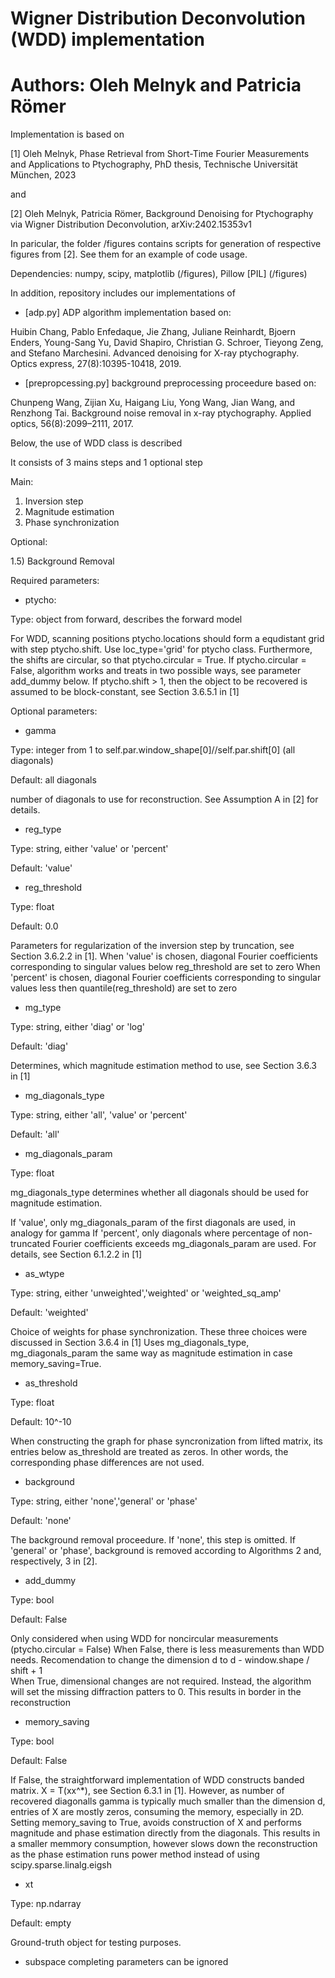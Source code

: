 # Wigner Distribution Deconvolution (WDD) implementation 
# Authors: Oleh Melnyk and Patricia Römer

Implementation is based on 

[1] Oleh Melnyk, Phase Retrieval from Short-Time Fourier Measurements and Applications to Ptychography, PhD thesis, Technische Universität München, 2023

and

[2] Oleh Melnyk, Patricia Römer, Background Denoising for Ptychography via Wigner Distribution Deconvolution, arXiv:2402.15353v1

In paricular, the folder /figures contains scripts for generation of respective figures from [2]. See them for an example of code usage.

Dependencies: numpy, scipy, matplotlib (/figures), Pillow [PIL] (/figures)

In addition, repository includes our implementations of

- [adp.py] ADP algorithm implementation based on:

Huibin Chang, Pablo Enfedaque, Jie Zhang, Juliane Reinhardt, Bjoern Enders, Young-Sang Yu, David Shapiro, Christian G. Schroer, Tieyong Zeng, and Stefano Marchesini. Advanced denoising for X-ray ptychography. Optics express, 27(8):10395-10418, 2019.
  
- [prepropcessing.py] background preprocessing proceedure based on:

Chunpeng Wang, Zijian Xu, Haigang Liu, Yong Wang, Jian Wang, and Renzhong Tai. Background noise removal in x-ray ptychography. Applied optics, 56(8):2099–2111, 2017.

Below, the use of WDD class is described 

It consists of 3 mains steps and 1 optional step

Main: 

1) Inversion step
2) Magnitude estimation
3) Phase synchronization

Optional:

1.5) Background Removal    
 
Required parameters:

- ptycho: 

Type: object from forward, describes the forward model 

For WDD, scanning positions ptycho.locations should form a equdistant grid with step ptycho.shift. Use loc_type='grid' for ptycho class. 
Furthermore, the shifts are circular, so that ptycho.circular = True. 
If ptycho.circular = False, algorithm works and treats in two possible ways, see parameter add_dummy below. 
If ptycho.shift > 1, then the object to be recovered is assumed to be block-constant, see Section 3.6.5.1 in [1]    

Optional parameters:

- gamma 

Type: integer from 1 to self.par.window_shape[0]//self.par.shift[0] (all diagonals)

Default: all diagonals

number of diagonals to use for reconstruction. See Assumption A in [2] for details.
 
- reg_type

Type: string, either 'value' or 'percent'

Default: 'value'

- reg_threshold

Type: float  

Default: 0.0

Parameters for regularization of the inversion step by truncation, see Section 3.6.2.2 in [1]. 
When 'value' is chosen, diagonal Fourier coefficients corresponding to singular values below reg_threshold are set to zero
When 'percent' is chosen, diagonal Fourier coefficients corresponding to singular values less then quantile(reg_threshold) are set to zero 

- mg_type

Type: string, either 'diag' or 'log'

Default: 'diag'

Determines, which magnitude estimation method to use, see Section 3.6.3 in [1]

- mg_diagonals_type

Type: string, either 'all', 'value' or 'percent'

Default: 'all'

- mg_diagonals_param

Type: float 

mg_diagonals_type determines whether all diagonals should be used for magnitude estimation. 

If 'value', only mg_diagonals_param of the first diagonals are used, in analogy for gamma 
If 'percent', only diagonals where percentage of non-truncated Fourier coefficients exceeds mg_diagonals_param are used.
For details, see Section 6.1.2.2 in [1]

- as_wtype

Type: string, either 'unweighted','weighted' or 'weighted_sq_amp'

Default: 'weighted'

Choice of weights for phase synchronization. These three choices were discussed in Section 3.6.4 in [1]
Uses mg_diagonals_type, mg_diagonals_param the same way as magnitude estimation in case memory_saving=True. 

- as_threshold

Type: float 

Default: 10^-10

When constructing the graph for phase syncronization from lifted matrix, its entries below as_threshold 
are treated as zeros. In other words, the corresponding phase differences are not used.

- background 

Type: string, either 'none','general' or 'phase'

Default: 'none'

The background removal proceedure. If 'none', this step is omitted. If 'general' or 'phase', background is removed according to Algorithms 2 and, respectively, 3 in [2]. 

 
- add_dummy

Type: bool

Default: False

Only considered when using WDD for noncircular measurements (ptycho.circular = False)
When False, there is less measurements than WDD needs. Recomendation to change the dimension d to d - window.shape / shift + 1  
When True, dimensional changes are not required. Instead, the algorithm will set the missing diffraction patters to 0. This results in border in the reconstruction

- memory_saving

Type: bool

Default: False

If False, the straightforward implementation of WDD constructs banded matrix. X = T(xx^*), see Section 6.3.1 in [1]. However, as number of recovered diagonalls gamma is typically much smaller than the dimension d, entries of X are mostly zeros, consuming the memory, especially in 2D. Setting memory_saving to True, avoids construction of X and performs magnitude and phase estimation directly from the diagonals. This results in a smaller memmory consumption, however slows down the reconstruction as the phase estimation runs power method instead of using scipy.sparse.linalg.eigsh    

- xt

Type: np.ndarray

Default: empty

Ground-truth object for testing purposes.

- subspace completing parameters can be ignored

